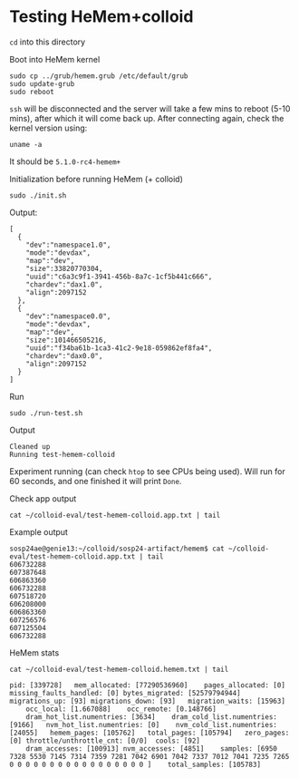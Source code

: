 # Testing HeMem+colloid

`cd` into this directory

Boot into HeMem kernel

```
sudo cp ../grub/hemem.grub /etc/default/grub
sudo update-grub
sudo reboot 
```

`ssh` will be disconnected and the server will take a few mins to reboot (5-10 mins), after which it will come back up. After connecting again, check the kernel version using:

```
uname -a
```

It should be `5.1.0-rc4-hemem+`

Initialization before running HeMem (+ colloid)

```
sudo ./init.sh
```

Output:
```shell
[
  {
    "dev":"namespace1.0",
    "mode":"devdax",
    "map":"dev",
    "size":33820770304,
    "uuid":"c6a3c9f1-3941-456b-8a7c-1cf5b441c666",
    "chardev":"dax1.0",
    "align":2097152
  },
  {
    "dev":"namespace0.0",
    "mode":"devdax",
    "map":"dev",
    "size":101466505216,
    "uuid":"f34ba61b-1ca3-41c2-9e18-059862ef8fa4",
    "chardev":"dax0.0",
    "align":2097152
  }
]
```

Run

```
sudo ./run-test.sh
```

Output

```shell
Cleaned up
Running test-hemem-colloid
```

Experiment running (can check `htop` to see CPUs being used). Will run for 60 seconds, and one finished it will print `Done`.

Check app output

```
cat ~/colloid-eval/test-hemem-colloid.app.txt | tail
```

Example output

```shell
sosp24ae@genie13:~/colloid/sosp24-artifact/hemem$ cat ~/colloid-eval/test-hemem-colloid.app.txt | tail
606732288
607387648
606863360
606732288
607518720
606208000
606863360
607256576
607125504
606732288
```

HeMem stats

```
cat ~/colloid-eval/test-hemem-colloid.hemem.txt | tail
```

```shell
pid: [339728]	mem_allocated: [77290536960]	pages_allocated: [0]	missing_faults_handled: [0]	bytes_migrated: [52579794944]	migrations_up: [93]	migrations_down: [93]	migration_waits: [15963]
	occ_local: [1.667088]	 occ_remote: [0.148766]
	dram_hot_list.numentries: [3634]	dram_cold_list.numentries: [9166]	nvm_hot_list.numentries: [0]	nvm_cold_list.numentries: [24055]	hemem_pages: [105762]	total_pages: [105794]	zero_pages: [0]	throttle/unthrottle_cnt: [0/0]	cools: [92]
	dram_accesses: [100913]	nvm_accesses: [4851]	samples: [6950 7328 5530 7145 7314 7359 7281 7042 6901 7042 7337 7012 7041 7235 7265 0 0 0 0 0 0 0 0 0 0 0 0 0 0 0 0 0 ]	total_samples: [105783]
```
